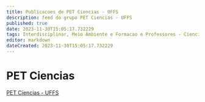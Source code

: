 ```yaml
---
title: Publicacoes de PET Ciencias - UFFS 
description: feed do grupo PET Ciencias - UFFS
published: true
date: 2023-11-30T15:05:17.732229
tags: Interdisciplinar, Meio Ambiente e Formacao e Professores - Ciencias
editor: markdown
dateCreated: 2023-11-30T15:05:17.732229
---
```


# PET Ciencias
[PET Ciencias - UFFS](/grupo/194PETCienciasUFFS)